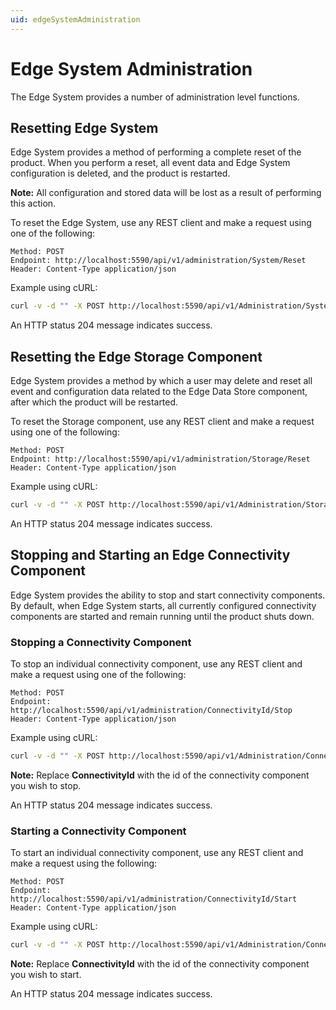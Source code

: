 ```yaml
---
uid: edgeSystemAdministration
---
```


# Edge System Administration

The Edge System provides a number of administration level functions.

## Resetting Edge System

Edge System provides a method of performing a complete reset of the product. When you perform a reset, all event data and Edge System configuration is deleted, and the product is restarted.

**Note:** All configuration and stored data will be lost as a result of performing this action.

To reset the Edge System, use any REST client and make a request using one of the following:
```
Method: POST
Endpoint: http://localhost:5590/api/v1/administration/System/Reset
Header: Content-Type application/json
```

Example using cURL:

```bash
curl -v -d "" -X POST http://localhost:5590/api/v1/Administration/System/Reset
```

An HTTP status 204 message indicates success.

## Resetting the Edge Storage Component

Edge System provides a method by which a user may delete and reset all event and configuration data related to the Edge Data Store component, after which the product will be restarted.

To reset the Storage component, use any REST client and make a request using one of the following:

```
Method: POST
Endpoint: http://localhost:5590/api/v1/administration/Storage/Reset
Header: Content-Type application/json
```

Example using cURL:

```bash
curl -v -d "" -X POST http://localhost:5590/api/v1/Administration/Storage/Reset
```

An HTTP status 204 message indicates success.

## Stopping and Starting an Edge Connectivity Component

Edge System provides the ability to stop and start connectivity components. By default, when Edge System starts, all currently configured connectivity components are started and remain running until the product shuts down.

### Stopping a Connectivity Component

To stop an individual connectivity component, use any REST client and make a request using one of the following:

```
Method: POST
Endpoint: http://localhost:5590/api/v1/administration/ConnectivityId/Stop
Header: Content-Type application/json
```

Example using cURL:

```bash
curl -v -d "" -X POST http://localhost:5590/api/v1/Administration/ConnectivityId/Stop
```

**Note:** Replace **ConnectivityId** with the id of the connectivity component you wish to stop.

An HTTP status 204 message indicates success.

### Starting a Connectivity Component

To start an individual connectivity component, use any REST client and make a request using the following:

```
Method: POST
Endpoint: http://localhost:5590/api/v1/administration/ConnectivityId/Start
Header: Content-Type application/json
```

Example using cURL:

```bash
curl -v -d "" -X POST http://localhost:5590/api/v1/Administration/ConnectivityId/Start
```

**Note:** Replace **ConnectivityId** with the id of the connectivity component you wish to start.

An HTTP status 204 message indicates success.
